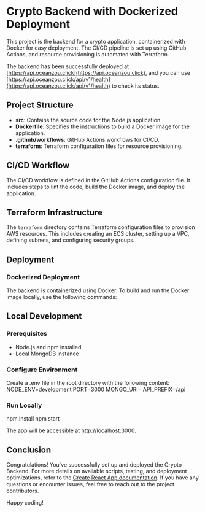 # Crypto Backend with Dockerized Deployment

This project is the backend for a crypto application, containerized with Docker for easy deployment. The CI/CD pipeline is set up using GitHub Actions, and resource provisioning is automated with Terraform.

The backend has been successfully deployed at [https://api.oceanzou.click](https://api.oceanzou.click), 
and you can use [https://api.oceanzou.click/api/v1/health](https://api.oceanzou.click/api/v1/health) to check its status.

## Project Structure

- **src**: Contains the source code for the Node.js application.
- **Dockerfile**: Specifies the instructions to build a Docker image for the application.
- **.github/workflows**: GitHub Actions workflows for CI/CD.
- **terraform**: Terraform configuration files for resource provisioning.

## CI/CD Workflow

The CI/CD workflow is defined in the GitHub Actions configuration file. It includes steps to lint the code, build the Docker image, and deploy the application.

## Terraform Infrastructure

The `terraform` directory contains Terraform configuration files to provision AWS resources. This includes creating an ECS cluster, setting up a VPC, defining subnets, and configuring security groups.

## Deployment

### Dockerized Deployment

The backend is containerized using Docker. To build and run the Docker image locally, use the following commands:

## Local Development

### Prerequisites

- Node.js and npm installed
- Local MongoDB instance

### Configure Environment

Create a .env file in the root directory with the following content:
NODE_ENV=development
PORT=3000
MONGO_URI=<YourLocalMongoDBURI>
API_PREFIX=/api
<!-- Replace <YourLocalMongoDBURI> with the connection URI for your local MongoDB -->

### Run Locally

npm install
npm start

The app will be accessible at http://localhost:3000.


## Conclusion

Congratulations! You've successfully set up and deployed the Crypto Backend. For more details on available scripts, testing, and deployment optimizations, refer to the [Create React App documentation](https://facebook.github.io/create-react-app/docs/getting-started). If you have any questions or encounter issues, feel free to reach out to the project contributors.

Happy coding!

